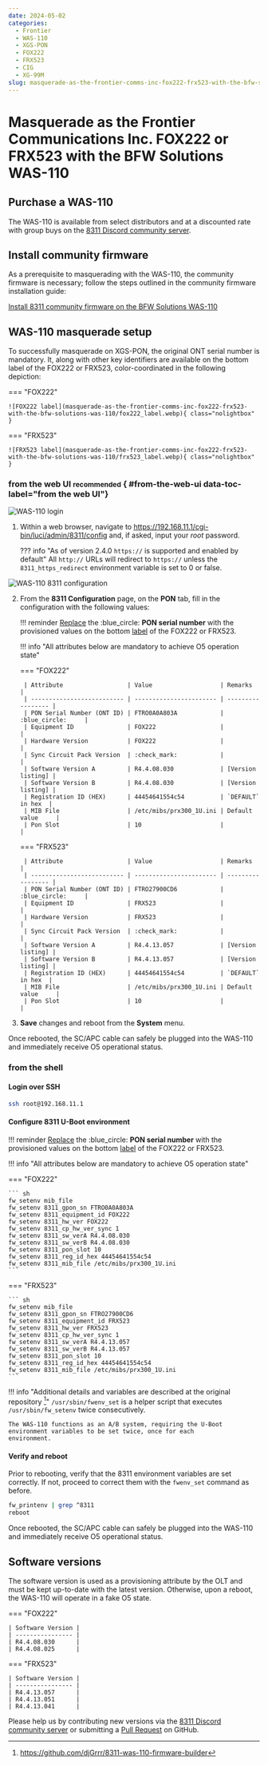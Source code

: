 ```yaml
---
date: 2024-05-02
categories:
  - Frontier
  - WAS-110
  - XGS-PON
  - FOX222
  - FRX523
  - CIG
  - XG-99M
slug: masquerade-as-the-frontier-comms-inc-fox222-frx523-with-the-bfw-solutions-was-110
---
```


# Masquerade as the Frontier Communications Inc. FOX222 or FRX523 with the BFW Solutions WAS-110

<!-- more -->
<!-- nocont -->

## Purchase a WAS-110

The WAS-110 is available from select distributors and at a discounted rate with group buys on the
[8311 Discord community server](https://discord.com/servers/8311-886329492438671420).

## Install community firmware

As a prerequisite to masquerading with the WAS-110, the community firmware is necessary; follow the steps
outlined in the community firmware installation guide:

[Install 8311 community firmware on the BFW Solutions WAS-110](install-8311-community-firmware-on-the-bfw-solutions-was-110.md)

## WAS-110 masquerade setup

To successfully masquerade on XGS-PON, the original ONT serial number is mandatory. It, along with other key
identifiers are available on the bottom label of the FOX222 or FRX523, color-coordinated in the following depiction:

<div id="fox222-frx523-label"></div>

=== "FOX222"

    ![FOX222 label](masquerade-as-the-frontier-comms-inc-fox222-frx523-with-the-bfw-solutions-was-110/fox222_label.webp){ class="nolightbox" }

=== "FRX523"

    ![FRX523 label](masquerade-as-the-frontier-comms-inc-fox222-frx523-with-the-bfw-solutions-was-110/frx523_label.webp){ class="nolightbox" }

### from the web UI <small>recommended</small> { #from-the-web-ui data-toc-label="from the web UI"}

![WAS-110 login](masquerade-as-the-bce-inc-home-hub-4000-on-xgs-pon-with-the-bfw-solutions-was-110/was_110_luci_login.webp)

1. Within a web browser, navigate to
   <https://192.168.11.1/cgi-bin/luci/admin/8311/config>
   and, if asked, input your <em>root</em> password.

    ??? info "As of version 2.4.0 `https://` is supported and enabled by default"
        All `http://` URLs will redirect to `https://` unless the `8311_https_redirect` environment variable is set to
        0 or false.

![WAS-110 8311 configuration](masquerade-as-the-bce-inc-home-hub-4000-on-xgs-pon-with-the-bfw-solutions-was-110/was_110_luci_config.webp)

2. From the __8311 Configuration__ page, on the __PON__ tab, fill in the configuration with the following values:

    !!! reminder
        <ins>Replace</ins> the :blue_circle: **PON serial number** with the provisioned values on the bottom [label] 
        of the FOX222 or FRX523.

    !!! info "All attributes below are mandatory to achieve O5 operation state"

    === "FOX222"

        | Attribute                  | Value                   | Remarks           |
        | -------------------------- | ----------------------- | ----------------- |
        | PON Serial Number (ONT ID) | FTRO0A0A803A            | :blue_circle:     |
        | Equipment ID               | FOX222                  |                   |
        | Hardware Version           | FOX222                  |                   |
        | Sync Circuit Pack Version  | :check_mark:            |                   |
        | Software Version A         | R4.4.08.030             | [Version listing] |
        | Software Version B         | R4.4.08.030             | [Version listing] |
        | Registration ID (HEX)      | 44454641554c54          | `DEFAULT` in hex  |
        | MIB File                   | /etc/mibs/prx300_1U.ini | Default value     |
        | Pon Slot                   | 10                      |                   |

    === "FRX523"

        | Attribute                  | Value                   | Remarks           |
        | -------------------------- | ----------------------- | ----------------- |
        | PON Serial Number (ONT ID) | FTRO27900CD6            | :blue_circle:     |
        | Equipment ID               | FRX523                  |                   |
        | Hardware Version           | FRX523                  |                   |
        | Sync Circuit Pack Version  | :check_mark:            |                   |
        | Software Version A         | R4.4.13.057             | [Version listing] |
        | Software Version B         | R4.4.13.057             | [Version listing] |
        | Registration ID (HEX)      | 44454641554c54          | `DEFAULT` in hex  |
        | MIB File                   | /etc/mibs/prx300_1U.ini | Default value     |
        | Pon Slot                   | 10                      |                   |

3. __Save__ changes and reboot from the __System__ menu.

Once rebooted, the SC/APC cable can safely be plugged into the WAS-110 and immediately receive O5 operational status.

### from the shell

<h4>Login over SSH</h4>

```sh
ssh root@192.168.11.1
```

<h4>Configure 8311 U-Boot environment</h4>

!!! reminder
    <ins>Replace</ins> the :blue_circle: __PON serial number__ with the provisioned values on the bottom [label] of 
    the FOX222 or FRX523.

!!! info "All attributes below are mandatory to achieve O5 operation state"

=== "FOX222"

    ``` sh
    fw_setenv mib_file
    fw_setenv 8311_gpon_sn FTRO0A0A803A
    fw_setenv 8311_equipment_id FOX222
    fw_setenv 8311_hw_ver FOX222
    fw_setenv 8311_cp_hw_ver_sync 1
    fw_setenv 8311_sw_verA R4.4.08.030
    fw_setenv 8311_sw_verB R4.4.08.030
    fw_setenv 8311_pon_slot 10
    fw_setenv 8311_reg_id_hex 44454641554c54
    fw_setenv 8311_mib_file /etc/mibs/prx300_1U.ini
    ```

=== "FRX523"

    ``` sh
    fw_setenv mib_file
    fw_setenv 8311_gpon_sn FTRO27900CD6
    fw_setenv 8311_equipment_id FRX523
    fw_setenv 8311_hw_ver FRX523
    fw_setenv 8311_cp_hw_ver_sync 1
    fw_setenv 8311_sw_verA R4.4.13.057
    fw_setenv 8311_sw_verB R4.4.13.057
    fw_setenv 8311_pon_slot 10
    fw_setenv 8311_reg_id_hex 44454641554c54
    fw_setenv 8311_mib_file /etc/mibs/prx300_1U.ini
    ```

!!! info "Additional details and variables are described at the original repository [^1]"
    `/usr/sbin/fwenv_set` is a helper script that executes `/usr/sbin/fw_setenv` twice consecutively.

    The WAS-110 functions as an A/B system, requiring the U-Boot environment variables to be set twice, once for each
    environment.

<h4>Verify and reboot</h4>

Prior to rebooting, verify that the 8311 environment variables are set correctly. If not, proceed to correct them with
the `fwenv_set` command as before.

```sh
fw_printenv | grep ^8311
reboot
```

Once rebooted, the SC/APC cable can safely be plugged into the WAS-110 and immediately receive O5 operational status.

## Software versions

The software version is used as a provisioning attribute by the OLT and must be kept up-to-date with the latest
version. Otherwise, upon a reboot, the WAS-110 will operate in a fake O5 state. 

=== "FOX222"

    | Software Version |
    | ---------------- |
    | R4.4.08.030      |
    | R4.4.08.025      |

=== "FRX523"

    | Software Version |
    | ---------------- |
    | R4.4.13.057      |
    | R4.4.13.051      |
    | R4.4.13.041      |

Please help us by contributing new versions via the
[8311 Discord community server](https://discord.com/servers/8311-886329492438671420)
or submitting a
[Pull Request](https://github.com/up-n-atom/8311/pulls) on GitHub.

  [Purchase a WAS-110]: #purchase-a-was-110
  [label]: #fox222-frx523-label
  [Version listing]: #software-versions

[^1]: <https://github.com/djGrrr/8311-was-110-firmware-builder>
